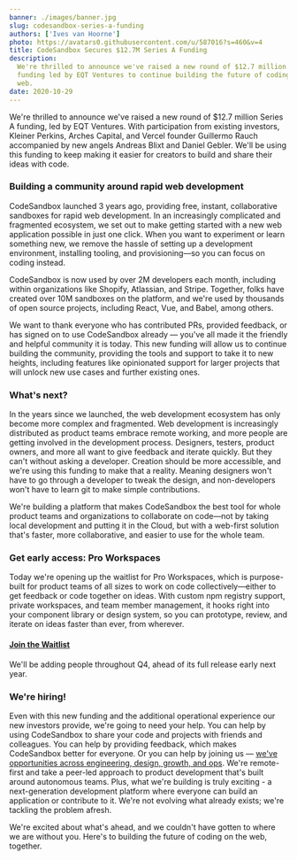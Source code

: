 ```yaml
---
banner: ./images/banner.jpg
slug: codesandbox-series-a-funding
authors: ['Ives van Hoorne']
photo: https://avatars0.githubusercontent.com/u/587016?s=460&v=4
title: CodeSandbox Secures $12.7M Series A Funding
description:
  We're thrilled to announce we've raised a new round of $12.7 million Series A
  funding led by EQT Ventures to continue building the future of coding on the
  web.
date: 2020-10-29
---
```


We're thrilled to announce we've raised a new round of \$12.7 million Series A
funding, led by EQT Ventures. With participation from existing investors,
Kleiner Perkins, Arches Capital, and Vercel founder Guillermo Rauch accompanied
by new angels Andreas Blixt and Daniel Gebler. We'll be using this funding to
keep making it easier for creators to build and share their ideas with code.

### Building a community around rapid web development

CodeSandbox launched 3 years ago, providing free, instant, collaborative
sandboxes for rapid web development. In an increasingly complicated and
fragmented ecosystem, we set out to make getting started with a new web
application possible in just one click. When you want to experiment or learn
something new, we remove the hassle of setting up a development environment,
installing tooling, and provisioning—so you can focus on coding instead.

CodeSandbox is now used by over 2M developers each month, including within
organizations like Shopify, Atlassian, and Stripe. Together, folks have created
over 10M sandboxes on the platform, and we're used by thousands of open source
projects, including React, Vue, and Babel, among others.

We want to thank everyone who has contributed PRs, provided feedback, or has
signed on to use CodeSandbox already — you've all made it the friendly and
helpful community it is today. This new funding will allow us to continue
building the community, providing the tools and support to take it to new
heights, including features like opinionated support for larger projects that
will unlock new use cases and further existing ones.

### What's next?

In the years since we launched, the web development ecosystem has only become
more complex and fragmented. Web development is increasingly distributed as
product teams embrace remote working, and more people are getting involved in
the development process. Designers, testers, product owners, and more all want
to give feedback and iterate quickly. But they can't without asking a developer.
Creation should be more accessible, and we're using this funding to make that a
reality. Meaning designers won't have to go through a developer to tweak the
design, and non-developers won't have to learn git to make simple contributions.

We're building a platform that makes CodeSandbox the best tool for whole product
teams and organizations to collaborate on code—not by taking local development
and putting it in the Cloud, but with a web-first solution that's faster, more
collaborative, and easier to use for the whole team.

### Get early access: Pro Workspaces

Today we're opening up the waitlist for Pro Workspaces, which is purpose-built
for product teams of all sizes to work on code collectively—either to get
feedback or code together on ideas. With custom npm registry support, private
workspaces, and team member management, it hooks right into your component
library or design system, so you can prototype, review, and iterate on ideas
faster than ever, from wherever.

#### [Join the Waitlist](https://airtable.com/shrlgLSJWiX8rYqyG)

We'll be adding people throughout Q4, ahead of its full release early next year.

### We're hiring!

Even with this new funding and the additional operational experience our new
investors provide, we're going to need your help. You can help by using
CodeSandbox to share your code and projects with friends and colleagues. You can
help by providing feedback, which makes CodeSandbox better for everyone. Or you
can help by joining us —
[we've opportunities across engineering, design, growth, and ops](https://codesandbox.io/jobs).
We're remote-first and take a peer-led approach to product development that's
built around autonomous teams. Plus, what we're building is truly exciting - a
next-generation development platform where everyone can build an application or
contribute to it. We're not evolving what already exists; we're tackling the
problem afresh.

We're excited about what's ahead, and we couldn't have gotten to where we are
without you. Here's to building the future of coding on the web, together.
